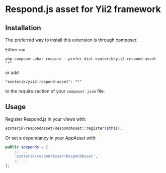 Respond.js asset for Yii2 framework
===============================

Installation
------------

The preferred way to install this extension is through [composer](http://getcomposer.org/download/).

Either run

```
php composer.phar require --prefer-dist ezoterik/yii2-respond-asset "*"
```

or add

```
"ezoterik/yii2-respond-asset": "*"
```

to the require section of your `composer.json` file.


Usage
-----

Register Respond.js in your *views* with:
 ```php
 ezoterik\respondAsset\RespondAsset::register($this);
 ```

Or set a dependancy in your AppAsset with:
 ```php
 public $depends = [
     // ...
     'ezoterik\respondAsset\RespondAsset',
     // ...
 ];
 ```